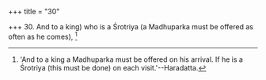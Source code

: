 +++
title = "30"

+++
30. And to a king) who is a Śrotriya (a Madhuparka must be offered as often as he comes), [^26] 


[^26]:  'And to a king a Madhuparka must be offered on his arrival. If he is a Śrotriya (this must be done) on each visit.'--Haradatta.
